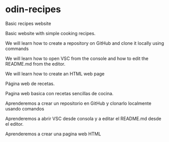 # odin-recipes
Basic recipes website

Basic website with simple cooking recipes.

We will learn how to create a repository on GitHub and clone it locally using commands

We will learn how to open VSC from the console and how to edit the README.md from the editor.

We will learn how to create an HTML web page

Página web de recetas.

Pagina web basica con recetas sencillas de cocina.

Aprenderemos a crear un repositorio en GitHub y clonarlo localmente usando comandos

Aprenderemos a abrir VSC desde consola y a editar el README.md desde el editor.

Aprenderemos a crear una pagina web HTML 
